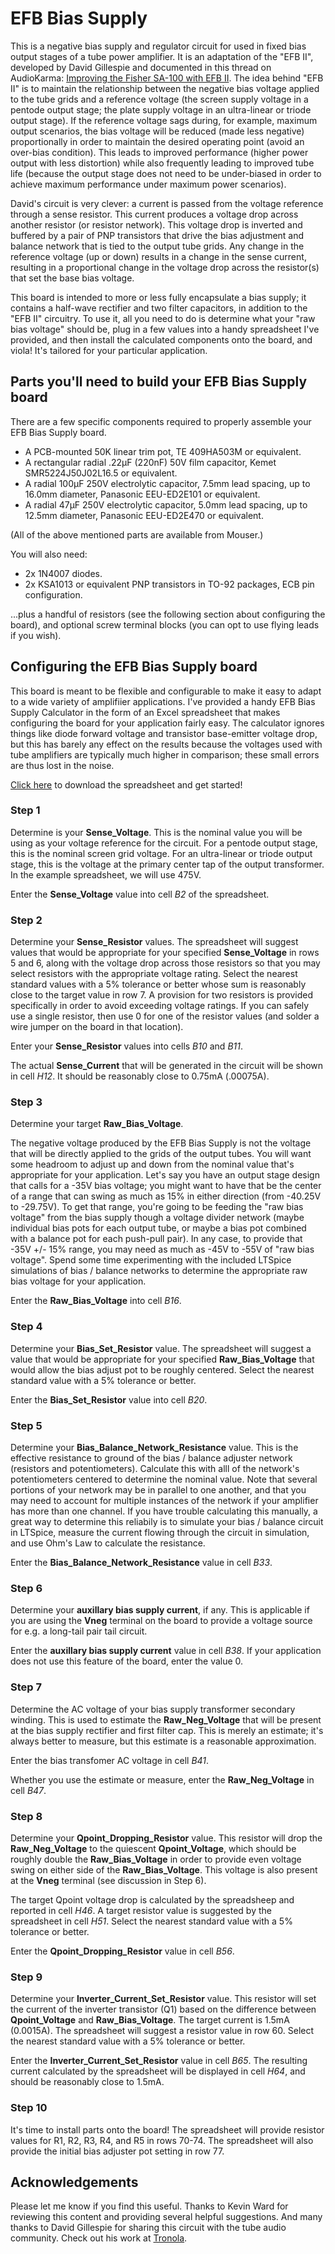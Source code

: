 # EFB Bias Supply

This is a negative bias supply and regulator circuit for used in fixed bias output stages of a tube
power amplifier.  It is an adaptation of the "EFB II", developed by David Gillespie and documented
in this thread on AudioKarma: [Improving the Fisher SA-100 with EFB II](http://audiokarma.org/forums/index.php?threads/improving-the-fisher-sa-100-with-efb-ii.476431/).
The idea behind "EFB II" is to maintain the relationship between the negative bias voltage applied
to the tube grids and a reference voltage (the screen supply voltage in a pentode output stage;
the plate supply voltage in an ultra-linear or triode output stage).  If the reference voltage sags
during, for example, maximum output scenarios, the bias voltage will be reduced (made less
negative) proportionally in order to maintain the desired operating point (avoid an over-bias
condition).  This leads to improved performance (higher power output with less distortion) while
also frequently leading to improved tube life (because the output stage does not need to be
under-biased in order to achieve maximum performance under maximum power scenarios).

David's circuit is very clever: a current is passed from the voltage reference through a sense
resistor.  This current produces a voltage drop across another resistor (or resistor network).
This voltage drop is inverted and buffered by a pair of PNP transistors that drive the bias
adjustment and balance network that is tied to the output tube grids.  Any change in the reference
voltage (up or down) results in a change in the sense current, resulting in a proportional change
in the voltage drop across the resistor(s) that set the base bias voltage.

This board is intended to more or less fully encapsulate a bias supply; it contains a half-wave
rectifier and two filter capacitors, in addition to the "EFB II" circuitry.  To use it, all you need to do
is determine what your "raw bias voltage" should be, plug in a few values into a handy spreadsheet
I've provided, and then install the calculated components onto the board, and viola!  It's tailored
for your particular application.

## Parts you'll need to build your EFB Bias Supply board

There are a few specific components required to properly assemble your EFB Bias Supply board.

* A PCB-mounted 50K linear trim pot, TE 409HA503M or equivalent.
* A rectangular radial .22µF (220nF) 50V film capacitor, Kemet SMR5224J50J02L16.5 or equivalent.
* A radial 100µF 250V electrolytic capacitor, 7.5mm lead spacing, up to 16.0mm diameter, Panasonic EEU-ED2E101 or equivalent.
* A radial 47µF 250V electrolytic capacitor, 5.0mm lead spacing, up to 12.5mm diameter, Panasonic EEU-ED2E470 or equivalent.

(All of the above mentioned parts are available from Mouser.)

You will also need:

* 2x 1N4007 diodes.
* 2x KSA1013 or equivalent PNP transistors in TO-92 packages, ECB pin configuration.

...plus a handful of resistors (see the following section about configuring the board), and optional
screw terminal blocks (you can opt to use flying leads if you wish).

## Configuring the EFB Bias Supply board

This board is meant to be flexible and configurable to make it easy to adapt to a wide variety
of amplifiier applications.  I've provided a handy EFB Bias Supply Calculator in the form of an
Excel spreadsheet that makes configuring the board for your application fairly easy.  The calculator
ignores things like diode forward voltage and transistor base-emitter voltage drop, but this has
barely any effect on the results because the voltages used with tube amplifiers are typically
much higher in comparison; these small errors are thus lost in the noise.

[Click here](https://github.com/thorpej/Electronics/blob/master/Tube_Audio/Helper_Circuits/EFB_Bias_Supply/EFB_Bias_Supply_Calculator.xlsx) to download the spreadsheet and get started!

### Step 1

Determine is your **Sense_Voltage**.  This is the nominal value you will be using as your
voltage reference for the circuit.  For a pentode output stage, this is the nominal screen grid
voltage.  For an ultra-linear or triode output stage, this is the voltage at the primary center tap
of the output transformer.  In the example spreadsheet, we will use 475V.

Enter the **Sense_Voltage** value into cell *B2* of the spreadsheet.

### Step 2

Determine your **Sense_Resistor** values.  The spreadsheet will suggest values that would
be appropriate for your specified **Sense_Voltage** in rows 5 and 6, along with the voltage
drop across those resistors so that you may select resistors with the appropriate voltage rating.
Select the nearest standard values with a 5% tolerance or better whose sum is reasonably close
to the target value in row 7.  A provision for two resistors is provided specifically in order to avoid
exceeding voltage ratings.  If you can safely use a single resistor, then use 0 for one of the resistor
values (and solder a wire jumper on the board in that location).

Enter your **Sense_Resistor** values into cells *B10* and *B11*.

The actual **Sense_Current** that will be generated in the circuit will be shown in cell
*H12*.  It should be reasonably close to 0.75mA (.00075A).

### Step 3

Determine your target **Raw\_Bias\_Voltage**.

The negative voltage produced by the EFB Bias Supply is not the voltage that will be directly
applied to the grids of the output tubes.  You will want some headroom to adjust up and down
from the nominal value that's appropriate for your application.  Let's say you have an output
stage design that calls for a -35V bias voltage; you might want to have that be the center of a
range that can swing as much as 15% in either direction (from -40.25V to -29.75V).  To get that
range, you're going to be feeding the "raw bias voltage" from the bias supply though a voltage
divider network (maybe individual bias pots for each output tube, or maybe a bias pot combined
with a balance pot for each push-pull pair).  In any case, to provide that -35V +/- 15% range,
you may need as much as -45V to -55V of "raw bias voltage".  Spend some time experimenting
with the included LTSpice simulations of bias / balance networks to determine the appropriate
raw bias voltage for your application.

Enter the **Raw\_Bias\_Voltage** into cell *B16*.

### Step 4

Determine your **Bias\_Set\_Resistor** value.  The spreadsheet will suggest a value that would
be appropriate for your specified **Raw\_Bias\_Voltage** that would allow the bias adjust pot
to be roughly centered.  Select the nearest standard value with a 5% tolerance or better.

Enter the **Bias\_Set\_Resistor** value into cell *B20*.

### Step 5

Determine your **Bias\_Balance\_Network\_Resistance** value.  This is the effective resistance
to ground of the bias / balance adjuster network (resistors and potentiometers).  Calculate this
with alll of the network's potentiometers centered to determine the nominal value.  Note that
several portions of your network may be in parallel to one another, and that you may need to
account for multiple instances of the network if your amplifier has more than one channel.  If you
have trouble calculating this manually, a great way to determine this reliabily is to simulate your
bias / balance circuit in LTSpice, measure the current flowing through the circuit in simulation,
and use Ohm's Law to calculate the resistance.

Enter the **Bias\_Balance\_Network\_Resistance** value in cell *B33*.

### Step 6

Determine your **auxillary bias supply current**, if any.  This is applicable if you are using the
**Vneg** terminal on the board to provide a voltage source for e.g. a long-tail pair tail circuit.

Enter the **auxillary bias supply current** value in cell *B38*.  If your application does not use
this feature of the board, enter the value 0.

### Step 7

Determine the AC voltage of your bias supply transformer secondary winding.  This is used to
estimate the **Raw\_Neg\_Voltage** that will be present at the bias supply rectifier and first
filter cap.  This is merely an estimate; it's always better to measure, but this estimate is a reasonable
approximation.

Enter the bias transfomer AC voltage in cell *B41*.

Whether you use the estimate or measure, enter the **Raw\_Neg\_Voltage** in cell *B47*.

### Step 8

Determine your **Qpoint\_Dropping\_Resistor** value.  This resistor will drop the **Raw\_Neg\_Voltage**
to the quiescent **Qpoint_Voltage**, which should be roughly double the **Raw\_Bias\_Voltage**
in order to provide even voltage swing on either side of the **Raw\_Bias\_Voltage**.  This voltage
is also present at the **Vneg** terminal (see discussion in Step 6).

The target Qpoint voltage drop is calculated by the spreadsheep and reported in cell *H46*.
A target resistor value is suggested by the spreadsheet in cell *H51*.  Select the nearest standard
value with a 5% tolerance or better.

Enter the **Qpoint\_Dropping\_Resistor** value in cell *B56*.

### Step 9

Determine your **Inverter\_Current\_Set\_Resistor** value.  This resistor will set the current of
the inverter transistor (Q1) based on the difference between **Qpoint_Voltage** and
**Raw\_Bias\_Voltage**.  The target current is 1.5mA (0.0015A).  The spreadsheet will suggest
a resistor value in row 60.  Select the nearest standard value with a 5% tolerance or better.

Enter the **Inverter\_Current\_Set\_Resistor** value in cell *B65*.  The resulting current calculated
by the spreadsheet will be displayed in cell *H64*, and should be reasonably close to 1.5mA.

### Step 10

It's time to install parts onto the board!  The spreadsheet will provide resistor values for
R1, R2, R3, R4, and R5 in rows 70-74.  The spreadsheet will also provide the initial bias adjuster
pot setting in row 77.

## Acknowledgements

Please let me know if you find this useful.  Thanks to Kevin Ward for reviewing this content and
providing several helpful suggestions.  And many thanks to David Gillespie for sharing this circuit
with the tube audio community.  Check out his work at [Tronola](http://www.tronola.com/html/dave_s_lab.html).
